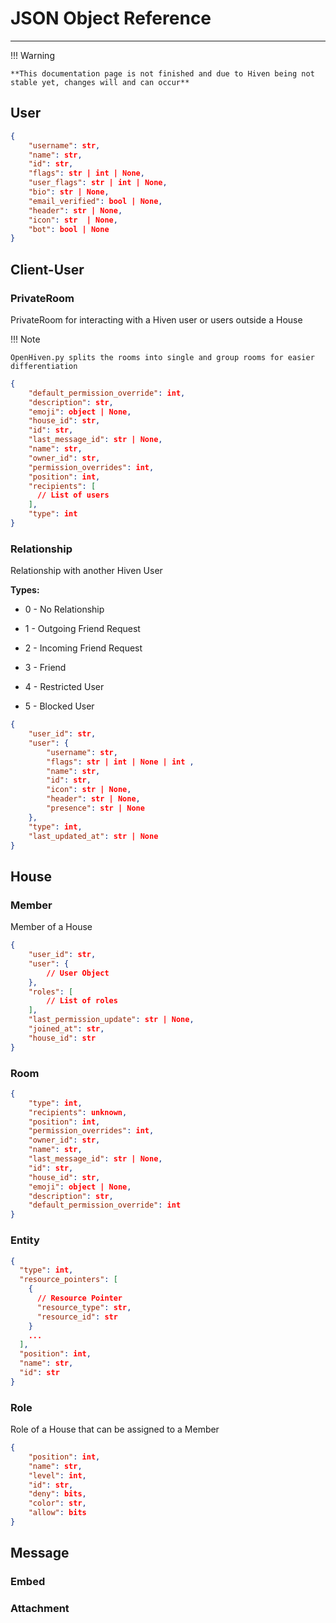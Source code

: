 # JSON Object Reference

---

!!! Warning

    **This documentation page is not finished and due to Hiven being not stable yet, changes will and can occur**

## User

```json
{
    "username": str,
    "name": str,
    "id": str,
    "flags": str | int | None,
    "user_flags": str | int | None,
    "bio": str | None,
    "email_verified": bool | None,
    "header": str | None,
    "icon": str  | None,
    "bot": bool | None
}
```

## Client-User

### PrivateRoom

PrivateRoom for interacting with a Hiven user or users outside a House

!!! Note

    OpenHiven.py splits the rooms into single and group rooms for easier differentiation 

```json
{
    "default_permission_override": int,
    "description": str,
    "emoji": object | None,
    "house_id": str,
    "id": str,
    "last_message_id": str | None,
    "name": str,
    "owner_id": str,
    "permission_overrides": int,
    "position": int,
    "recipients": [
      // List of users
    ],
    "type": int
}
```

### Relationship

Relationship with another Hiven User

**Types:**

*    0 - No Relationship
    
*    1 - Outgoing Friend Request
    
*    2 - Incoming Friend Request
    
*    3 - Friend
    
*    4 - Restricted User
    
*    5 - Blocked User

```json
{
    "user_id": str,
    "user": {
        "username": str,
        "flags": str | int | None | int ,
        "name": str,
        "id": str,
        "icon": str | None,
        "header": str | None,
        "presence": str | None
    },
    "type": int,
    "last_updated_at": str | None
}
```

## House

### Member

Member of a House

```json
{
    "user_id": str,
    "user": {
        // User Object
    },
    "roles": [
        // List of roles
    ],
    "last_permission_update": str | None,
    "joined_at": str,
    "house_id": str
}
```

### Room

```json
{
    "type": int,
    "recipients": unknown,
    "position": int,
    "permission_overrides": int,
    "owner_id": str,
    "name": str,
    "last_message_id": str | None,
    "id": str,
    "house_id": str,
    "emoji": object | None,
    "description": str,
    "default_permission_override": int
}
```

### Entity

```json
{
  "type": int,
  "resource_pointers": [
    {
      // Resource Pointer
      "resource_type": str,
      "resource_id": str
    }
    ...
  ],
  "position": int,
  "name": str,
  "id": str
}
```

### Role

Role of a House that can be assigned to a Member

```json
{
    "position": int,
    "name": str,
    "level": int,
    "id": str,
    "deny": bits,
    "color": str,
    "allow": bits
}
```

## Message

### Embed

### Attachment
